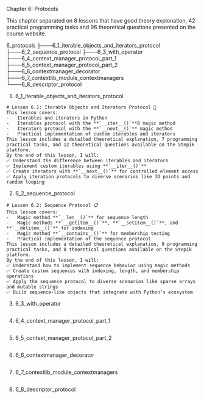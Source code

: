 Chapter 6: Protocols

This chapter separated on 8 lessons that have good theory explonation, 42 practical programming tasks and 96 theoretical questions presented on the course website.

6_protocols
├───6_1_iterable_objects_and_iterators_protocol
├───6_2_sequence_protocol
├───6_3_with_operator
├───6_4_context_manager_protocol_part_1
├───6_5_context_manager_protocol_part_2
├───6_6_contextmanager_decorator
├───6_7_contextlib_module_contextmanagers
└───6_8_descriptor_protocol

1. 6_1_iterable_objects_and_iterators_protocol

```
# Lesson 6.1: Iterable Objects and Iterators Protocol 🔄
This lesson covers:
-   Iterables and iterators in Python
-   Iterables protocol with the **`__iter__()`**8 magic method
-   Iterators protocol with the **`__next__()`** magic method
-   Practical implementation of custom iterables and iterators
This lesson includes a detailed theoretical explanation, 7 programming practical tasks, and 12 theoretical questions available on the Stepik platform.
By the end of this lesson, I will:
✅ Understand the difference between iterables and iterators
✅ Implement custom iterables using **`__iter__()`**
✅ Create iterators with **`__next__()`** for controlled element access
✅ Apply iteration protocols to diverse scenarios like 3D points and random looping
```

2. 6_2_sequence_protocol

```
# Lesson 6.2: Sequence Protocol 📋
This lesson covers:
-   Magic method **`__len__()`** for sequence length
-   Magic methods **`__getitem__()`**, **`__setitem__()`**, and **`__delitem__()`** for indexing
-   Magic method **`__contains__()`** for membership testing
-   Practical implementation of the sequence protocol
This lesson includes a detailed theoretical explanation, 9 programming practical tasks, and 8 theoretical questions available on the Stepik platform.
By the end of this lesson, I will:
✅ Understand how to implement sequence behavior using magic methods
✅ Create custom sequences with indexing, length, and membership operations
✅ Apply the sequence protocol to diverse scenarios like sparse arrays and mutable strings
✅ Build sequence-like objects that integrate with Python’s ecosystem
```

3. 6_3_with_operator

```

```

4. 6_4_context_manager_protocol_part_1

```

```

5. 6_5_context_manager_protocol_part_2

```

```

6. 6_6_contextmanager_decorator

```

```

7. 6_7_contextlib_module_contextmanagers

```

```

8. 6_8_descriptor_protocol

```

```
